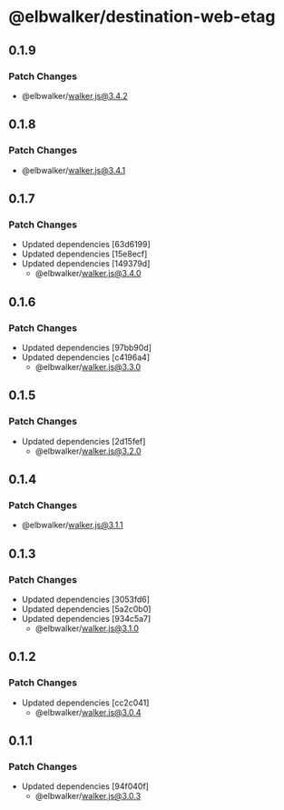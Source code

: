 # @elbwalker/destination-web-etag

## 0.1.9

### Patch Changes

- @elbwalker/walker.js@3.4.2

## 0.1.8

### Patch Changes

- @elbwalker/walker.js@3.4.1

## 0.1.7

### Patch Changes

- Updated dependencies [63d6199]
- Updated dependencies [15e8ecf]
- Updated dependencies [149379d]
  - @elbwalker/walker.js@3.4.0

## 0.1.6

### Patch Changes

- Updated dependencies [97bb90d]
- Updated dependencies [c4196a4]
  - @elbwalker/walker.js@3.3.0

## 0.1.5

### Patch Changes

- Updated dependencies [2d15fef]
  - @elbwalker/walker.js@3.2.0

## 0.1.4

### Patch Changes

- @elbwalker/walker.js@3.1.1

## 0.1.3

### Patch Changes

- Updated dependencies [3053fd6]
- Updated dependencies [5a2c0b0]
- Updated dependencies [934c5a7]
  - @elbwalker/walker.js@3.1.0

## 0.1.2

### Patch Changes

- Updated dependencies [cc2c041]
  - @elbwalker/walker.js@3.0.4

## 0.1.1

### Patch Changes

- Updated dependencies [94f040f]
  - @elbwalker/walker.js@3.0.3
